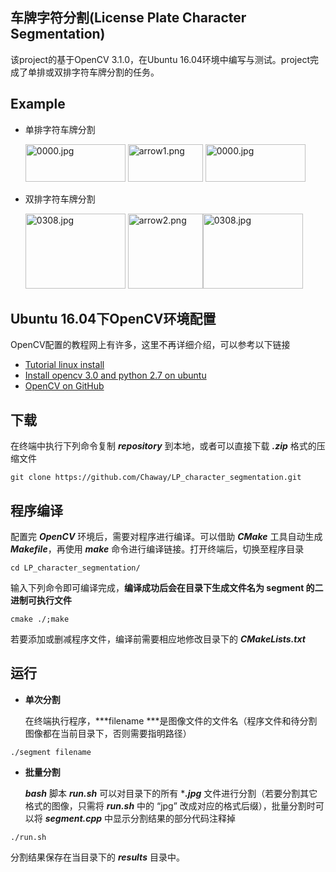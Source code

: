 车牌字符分割(License Plate Character Segmentation)
-------
该project的基于OpenCV 3.1.0，在Ubuntu 16.04环境中编写与测试。project完成了单排或双排字符车牌分割的任务。

Example
---
* 单排字符车牌分割

   <img src="https://github.com/Chaway/LP_character_segmentation/blob/master/0000.jpg" alt="0000.jpg" width="160" height="60"> <img src="https://github.com/Chaway/LP_character_segmentation/blob/master/arrow1.png" alt="arrow1.png" width="120" height="60"> <img src="https://github.com/Chaway/LP_character_segmentation/blob/master/results/0000.jpg" alt="0000.jpg" width="160" height="60">

* 双排字符车牌分割

   <img src="https://github.com/Chaway/LP_character_segmentation/blob/master/0308.jpg" alt="0308.jpg" width="160" height="120"> <img src="https://github.com/Chaway/LP_character_segmentation/blob/master/arrow2.png" alt="arrow2.png" width="120" height="120"><img src="https://github.com/Chaway/LP_character_segmentation/blob/master/results/0308.jpg" alt="0308.jpg" width="160" height="120">


Ubuntu 16.04下OpenCV环境配置
------
OpenCV配置的教程网上有许多，这里不再详细介绍，可以参考以下链接
- [Tutorial linux install](http://docs.opencv.org/3.1.0/d7/d9f/tutorial_linux_install.html)
- [Install opencv 3.0 and python 2.7 on ubuntu](http://www.pyimagesearch.com/2015/06/22/install-opencv-3-0-and-python-2-7-on-ubuntu/)
- [OpenCV on GitHub](https://github.com/opencv/opencv)


下载
------
在终端中执行下列命令复制 ***repository*** 到本地，或者可以直接下载 ***.zip*** 格式的压缩文件
```
git clone https://github.com/Chaway/LP_character_segmentation.git
```
程序编译
-------
配置完 ***OpenCV*** 环境后，需要对程序进行编译。可以借助 ***CMake*** 工具自动生成 ***Makefile***，再使用 ***make*** 命令进行编译链接。打开终端后，切换至程序目录
```
cd LP_character_segmentation/
```
输入下列命令即可编译完成，**编译成功后会在目录下生成文件名为 segment 的二进制可执行文件**
```
cmake ./;make
```
若要添加或删减程序文件，编译前需要相应地修改目录下的 ***CMakeLists.txt***

运行
-----

- **单次分割**

  在终端执行程序，***filename ***是图像文件的文件名（程序文件和待分割图像都在当前目录下，否则需要指明路径）
  
```
./segment filename
```

- **批量分割**

  ***bash*** 脚本 ***run.sh*** 可以对目录下的所有 ****.jpg*** 文件进行分割（若要分割其它格式的图像，只需将 ***run.sh*** 中的 “jpg” 改成对应的格式后缀），批量分割时可以将 ***segment.cpp*** 中显示分割结果的部分代码注释掉

```
./run.sh
```
分割结果保存在当目录下的 ***results*** 目录中。




